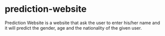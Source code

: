 # prediction-website
Prediction Website is a website that ask the user to enter his/her name and it will predict the gender, age and the nationality of the given user. 


